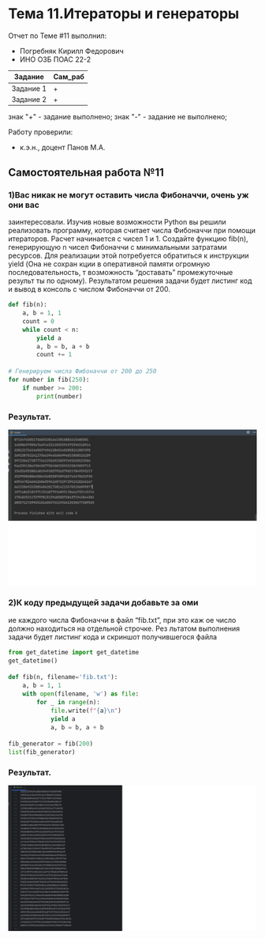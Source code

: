 
# Тема 11.Итераторы и генераторы  
Отчет по Теме #11 выполнил:
- Погребняк Кирилл Федорович
- ИНО ОЗБ ПОАС 22-2

| Задание  | Сам_раб |
| ------ | ------ |
| Задание 1 | + | 
| Задание 2 | + | 



знак "+" - задание выполнено; знак "-" - задание не выполнено;

Работу проверили:
- к.э.н., доцент Панов М.А.

## Самостоятельная работа №11
### 1)Вас никак не могут оставить числа Фибоначчи, очень уж они вас
заинтересовали. Изучив новые возможности Python вы решили
реализовать программу, которая считает числа Фибоначчи при
помощи итераторов. Расчет начинается с чисел 1 и 1. Создайте
функцию fib(n), генерирующую n чисел Фибоначчи с
минимальными затратами ресурсов. Для реализации этой
потребуется обратиться к инструкции yield (Она не сохран
кции
в
оперативной памяти огромную последовательность,
т
возможность “доставать” промежуточные результ ты по одному).
Результатом решения задачи будет листинг код и вывод в консоль с
числом Фибоначчи от 200.


```python
def fib(n):
    a, b = 1, 1
    count = 0
    while count < n:
        yield a
        a, b = b, a + b
        count += 1

# Генерируем числа Фибоначчи от 200 до 250
for number in fib(250):
    if number >= 200:
        print(number)

```
### Результат.
![Меню](https://github.com/Fedorovich96/Software/blob/%D0%A2%D0%B5%D0%BC%D0%B0_11/pic/11-1.png)

### 2)К коду предыдущей задачи добавьте за оми
ие каждого числа
Фибоначчи в файл “fib.txt”, при это каж ое число должно
находиться на отдельной строчке. Рез льтатом выполнения задачи
будет листинг кода и скриншот получившегося файла


```python
from get_datetime import get_datetime
get_datetime()

def fib(n, filename='fib.txt'):
    a, b = 1, 1
    with open(filename, 'w') as file:
        for _ in range(n):
            file.write(f"{a}\n")
            yield a
            a, b = b, a + b

fib_generator = fib(200)
list(fib_generator)
```
### Результат.
![Меню](https://github.com/Fedorovich96/Software/blob/%D0%A2%D0%B5%D0%BC%D0%B0_11/pic/11-2.png)


